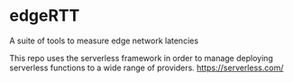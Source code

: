# edgeRTT
A suite of tools to measure edge network latencies

This repo uses the serverless framework in order to manage deploying serverless functions to a wide range of providers. https://serverless.com/
